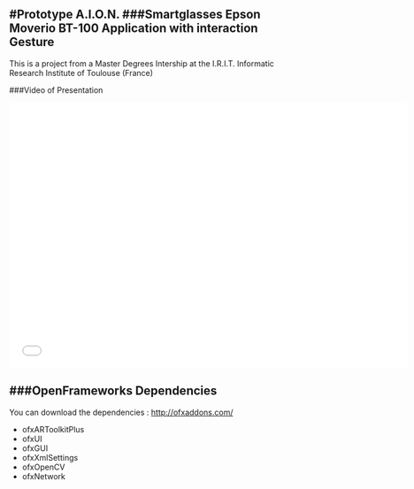 #Prototype A.I.O.N.
###Smartglasses Epson Moverio BT-100 Application with interaction Gesture
-----------------
This is a project from a Master Degrees Intership at the I.R.I.T. Informatic Research Institute of Toulouse (France)

###Video of Presentation
<iframe src="//player.vimeo.com/video/100207305" width="720" height="480" frameborder="0"></iframe>

###OpenFrameworks Dependencies
-----------------
You can download the dependencies : http://ofxaddons.com/
- ofxARToolkitPlus
- ofxUI
- ofxGUI
- ofxXmlSettings
- ofxOpenCV
- ofxNetwork